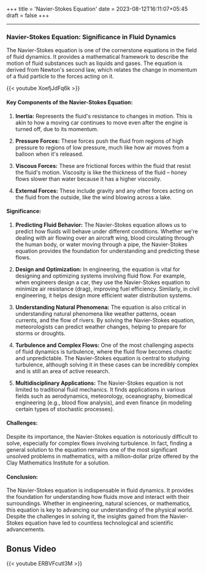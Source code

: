+++
title = 'Navier-Stokes Equation'
date = 2023-08-12T16:11:07+05:45
draft = false
+++

---

### **Navier-Stokes Equation: Significance in Fluid Dynamics**

The Navier-Stokes equation is one of the cornerstone equations in the field of fluid dynamics. It provides a mathematical framework to describe the motion of fluid substances such as liquids and gases. The equation is derived from Newton's second law, which relates the change in momentum of a fluid particle to the forces acting on it.

{{< youtube XoefjJdFq6k >}}
#### **Key Components of the Navier-Stokes Equation:**
1. **Inertia:** Represents the fluid's resistance to changes in motion. This is akin to how a moving car continues to move even after the engine is turned off, due to its momentum.
   
2. **Pressure Forces:** These forces push the fluid from regions of high pressure to regions of low pressure, much like how air moves from a balloon when it's released.

3. **Viscous Forces:** These are frictional forces within the fluid that resist the fluid's motion. Viscosity is like the thickness of the fluid – honey flows slower than water because it has a higher viscosity.

4. **External Forces:** These include gravity and any other forces acting on the fluid from the outside, like the wind blowing across a lake.

#### **Significance:**

1. **Predicting Fluid Behavior:**
   The Navier-Stokes equation allows us to predict how fluids will behave under different conditions. Whether we're dealing with air flowing over an aircraft wing, blood circulating through the human body, or water moving through a pipe, the Navier-Stokes equation provides the foundation for understanding and predicting these flows.

2. **Design and Optimization:**
   In engineering, the equation is vital for designing and optimizing systems involving fluid flow. For example, when engineers design a car, they use the Navier-Stokes equation to minimize air resistance (drag), improving fuel efficiency. Similarly, in civil engineering, it helps design more efficient water distribution systems.

3. **Understanding Natural Phenomena:**
   The equation is also critical in understanding natural phenomena like weather patterns, ocean currents, and the flow of rivers. By solving the Navier-Stokes equation, meteorologists can predict weather changes, helping to prepare for storms or droughts.

4. **Turbulence and Complex Flows:**
   One of the most challenging aspects of fluid dynamics is turbulence, where the fluid flow becomes chaotic and unpredictable. The Navier-Stokes equation is central to studying turbulence, although solving it in these cases can be incredibly complex and is still an area of active research.

5. **Multidisciplinary Applications:**
   The Navier-Stokes equation is not limited to traditional fluid mechanics. It finds applications in various fields such as aerodynamics, meteorology, oceanography, biomedical engineering (e.g., blood flow analysis), and even finance (in modeling certain types of stochastic processes).

#### **Challenges:**
Despite its importance, the Navier-Stokes equation is notoriously difficult to solve, especially for complex flows involving turbulence. In fact, finding a general solution to the equation remains one of the most significant unsolved problems in mathematics, with a million-dollar prize offered by the Clay Mathematics Institute for a solution.

#### **Conclusion:**
The Navier-Stokes equation is indispensable in fluid dynamics. It provides the foundation for understanding how fluids move and interact with their surroundings. Whether in engineering, natural sciences, or mathematics, this equation is key to advancing our understanding of the physical world. Despite the challenges in solving it, the insights gained from the Navier-Stokes equation have led to countless technological and scientific advancements.


## Bonus Video

{{< youtube ERBVFcutl3M >}}